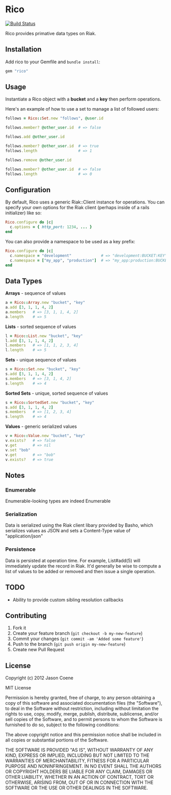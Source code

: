 # Rico

[![Build Status](https://secure.travis-ci.org/jcoene/rico.png?branch=master)](https://travis-ci.org/jcoene/rico)

Rico provides primative data types on Riak.

## Installation

Add rico to your Gemfile and `bundle install`:

```ruby
gem "rico"
```

## Usage

Instantiate a Rico object with a **bucket** and a **key** then perform operations.

Here's an example of how to use a set to manage a list of followed users:

```ruby
follows = Rico::Set.new "follows", @user.id

follows.member? @other_user.id  # => false

follows.add @other_user.id

follows.member? @other_user.id  # => true
follows.length                  # => 1

follows.remove @other_user.id

follows.member? @other_user.id  # => false
follows.length                  # => 0
```

## Configuration

By default, Rico uses a generic Riak::Client instance for operations. You can specify your own options for the Riak client (perhaps inside of a rails initializer) like so:

```ruby
Rico.configure do |c|
  c.options = { http_port: 1234, ... }
end
```

You can also provide a namespace to be used as a key prefix:

```ruby
Rico.configure do |c|
  c.namespace = "development"             # => "development:BUCKET:KEY"
  c.namespace = ["my_app", "production"]  # => "my_app:production:BUCKET:KEY"
end
```

## Data Types

**Arrays** - sequence of values

```ruby
a = Rico::Array.new "bucket", "key"
a.add [3, 1, 1, 4, 2]
a.members   # => [3, 1, 1, 4, 2]
a.length    # => 5
```

**Lists** - sorted sequence of values

```ruby
l = Rico::List.new "bucket", "key"
l.add [3, 1, 1, 4, 2]
l.members   # => [1, 1, 2, 3, 4]
l.length    # => 5
```

**Sets** - unique sequence of values

```ruby
s = Rico::Set.new "bucket", "key"
s.add [3, 1, 1, 4, 2]
s.members   # => [3, 1, 4, 2]
s.length    # => 4
```

**Sorted Sets** - unique, sorted sequence of values

```ruby
s = Rico::SortedSet.new "bucket", "key"
s.add [3, 1, 1, 4, 2]
s.members   # => [1, 2, 3, 4]
s.length    # => 4
```

**Values** - generic serialized values

```ruby
v = Rico::Value.new "bucket", "key"
v.exists?   # => false
v.get       # => nil
v.set "bob"
v.get       # => "bob"
v.exists?   # => true
```

## Notes

### Enumerable

Enumerable-looking types are indeed Enumerable

### Serialization

Data is serialized using the Riak client libary provided by Basho, which serializes values as JSON and sets a Content-Type value of "application/json"

### Persistence

Data is persisted at operation time. For example, List#add(5) will immediately update the record in Riak. It'd generally be wise to compute a list of values to be added or removed and then issue a single operation.

## TODO

- Ability to provide custom sibling resolution callbacks

## Contributing

1. Fork it
2. Create your feature branch (`git checkout -b my-new-feature`)
3. Commit your changes (`git commit -am 'Added some feature'`)
4. Push to the branch (`git push origin my-new-feature`)
5. Create new Pull Request

## License

Copyright (c) 2012 Jason Coene

MIT License

Permission is hereby granted, free of charge, to any person obtaining
a copy of this software and associated documentation files (the
"Software"), to deal in the Software without restriction, including
without limitation the rights to use, copy, modify, merge, publish,
distribute, sublicense, and/or sell copies of the Software, and to
permit persons to whom the Software is furnished to do so, subject to
the following conditions:

The above copyright notice and this permission notice shall be
included in all copies or substantial portions of the Software.

THE SOFTWARE IS PROVIDED "AS IS", WITHOUT WARRANTY OF ANY KIND,
EXPRESS OR IMPLIED, INCLUDING BUT NOT LIMITED TO THE WARRANTIES OF
MERCHANTABILITY, FITNESS FOR A PARTICULAR PURPOSE AND
NONINFRINGEMENT. IN NO EVENT SHALL THE AUTHORS OR COPYRIGHT HOLDERS BE
LIABLE FOR ANY CLAIM, DAMAGES OR OTHER LIABILITY, WHETHER IN AN ACTION
OF CONTRACT, TORT OR OTHERWISE, ARISING FROM, OUT OF OR IN CONNECTION
WITH THE SOFTWARE OR THE USE OR OTHER DEALINGS IN THE SOFTWARE.
